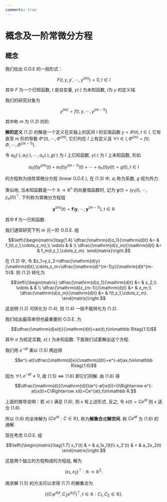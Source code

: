 ```yaml
---
comments: true
---
```

# 概念及一阶常微分方程

## 概念

我们给出 O.D.E 的一般形式：

$$F(t,y,y',\cdots,y^{(m)})=0, t\in I\tag{1.1}$$

其中 $F$ 为一个已知函数, $t$ 是自变量, $y(\cdot)$ 为未知函数, $I$为 $y$ 的定义域.

我们的研究对象为

$$y^{(m)}=f(t,y,\cdots,y^{(m-1)})\tag{1.2}$$

其中称 $m$ 为 $(1.2)$ 的阶.

**解的定义** $(1.2)$ 的解是一个定义在实轴上的区间 $I$ 的实值函数 $y=\Phi(t),t\in I$, 它有直至 $m$ 阶的导数 $\Phi'(t),\cdots,\Phi^{(m)}$, 它们均在 $I$ 上有定义且 $\forall t\in I,
\Phi^{(m)}=f(t,\Phi,\cdots,\Phi^{(m-1)})$.

令 $a_0(\cdot),a_1(\cdot),\cdots,a_n(\cdot),g(\cdot)$ 为 $I$ 上已知函数, $y(\cdot)$ 为 $I$ 上未知函数, 形如

$$a_0(t)y^{(m)}(t)+a_1(t)y^{(m-1)}(t)+\cdots+a_n(t)y(t)=g(t),t\in I\tag{1.3}$$

的方程称为线性常微分方程 (linear O.D.E.), 在 $(1.3)$ 中, $a_i$ 称为系数, $g$ 视为外力.

类似地, 当未知函数是一个 $\mathbb R\rightarrow\mathbb R^n$ 的向量值函数时, 记为 $\boldsymbol{y}(t)=(y_1(t),\cdots,y_n(t))^\top$. 下列称为常微分方程组

$$\boldsymbol{y}^{(m)}(t)=\boldsymbol{f}(\boldsymbol{y},\cdots,\boldsymbol{y}^{(m-1)}),t\in \mathbb R$$

其中 $\boldsymbol{f}$ 为一已知函数.

我们通常研究下列 $m$ 元一阶 O.D.E. 组

$$\left\{\begin{matrix}\tag{1.4}
\dfrac{\mathrm{d}z_1}{\mathrm{d}t} &=  & f_1(t,z_1,\cdots,z_m),\\
\vdots  &  & \\
\dfrac{\mathrm{d}z_m}{\mathrm{d}t} &=  & f_m(t,z_1,\cdots,z_m).
\end{matrix}\right.$$

在 $(1.2)$ 中, 令 $z_1=y,z_2=\dfrac{\mathrm{d}y}{\mathrm{d}t},\cdots,z_m=\dfrac{\mathrm{d}^{m-1}y}{\mathrm{d}t^{m-1}}$. 则 $(1.2)$ 转化为

$$\left\{\begin{matrix}
\dfrac{\mathrm{d}z_1}{\mathrm{d}t} &=  & z_2,\\
\vdots  &  & \\
\dfrac{\mathrm{d}z_{m-1}}{\mathrm{d}t} &=  & z_m,\\
\dfrac{\mathrm{d}z_m}{\mathrm{d}t} &=  & f(t,z_1,\cdots,z_m).
\end{matrix}\right.$$

这说明 $(1.2)$ 可转化为 $(1.4)$, 但 $(1.4)$ 一般不能转化为 $(1.2)$.

我们给出最简单但也最重要的 O.D.E. 为

$$\dfrac{\mathrm{d}x(t)}{\mathrm{d}t}=ax(t),t\in\mathbb R\tag{1.5}$$

其中 $a$ 为给定实数, $x(\cdot)$ 为未知函数. 下面我们试着解出这个方程.

我们用 $e^{-at}$ 乘以 $(1.5)$ 两边得

$$e^{-at}\dfrac{\mathrm{d}x}{\mathrm{d}t}=e^{-at}ax,t\in\mathbb R\tag{1.6}$$

因为 $\forall t,e^{-at}\neq 0$, 故 $(1.5)\Leftrightarrow (1.6)$ 即它们同解.
由 $(1.6)$ 得

$$\dfrac{\mathrm{d}}{\mathrm{d}t}(e^{-at}x(t))=0\Rightarrow e^{-at}x(t)=C\Rightarrow x(t)=Ce^{at},t\in\mathbb R.$$

上面的推导说明：若 $x(\cdot)$ 满足 $(1.6)$, 则 $x$ 有上述形式. 反之, 令 $x(t)=Ce^{at}$ 则 $x$ 适合 $(1.6)$.

所以 $(1.6)$ 的全体解为 $\{Ce^{at}:C\in\mathbb R\}$, 称为**解集合**或**解空间**. 称 $Ce^{at}$ 为 $(1.6)$ 的通解.

现在考虑 O.D.E. 组

$$\left\{\begin{matrix}\tag{1.7}
x_1'(t) & = & a_1x_1(t)\\
x_2'(t) & = & a_2x_2(t)
\end{matrix}\right.$$

这是两个独立的方程构成的方程组, 解为

$$(x_1,x_2)^\top:\mathbb R\rightarrow\mathbb R^2.$$

用求解 $(1.5)$ 的方法可以求得 $(1.7)$ 的解集合为

$$\{(C_1e^{a_1t},C_2e^{a_2t})^\top,t\in\mathbb R:C_1,C_2\in\mathbb R\}.$$
